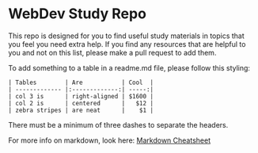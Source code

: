 # WebDev Study Repo

This repo is designed for you to find useful study materials in topics that you feel you need extra help. If you find any resources that are helpful to you and not on this list, please make a pull request to add them. 

To add something to a table in a readme.md file, please follow this styling:
```
| Tables        | Are           | Cool  |
| ------------- |:-------------:| -----:|
| col 3 is      | right-aligned | $1600 |
| col 2 is      | centered      |   $12 |
| zebra stripes | are neat      |    $1 |
```

There must be a minimum of three dashes to separate the headers.

For more info on markdown, look here: <a href="https://github.com/adam-p/markdown-here/wiki/Markdown-Cheatsheet#tables">Markdown Cheatsheet</a>
